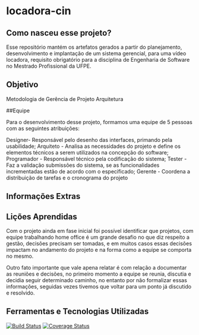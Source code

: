 # locadora-cin
## Como nasceu esse projeto?
Esse repositório mantém os artefatos gerados a partir do planejamento, desenvolvimento e implantação de um sistema gerencial, para uma vídeo locadora, requisito obrigatório para a disciplina de Engenharia de Software no Mestrado Profissional da UFPE.

## Objetivo
Metodologia de Gerência de Projeto
Arquitetura

##Equipe

Para o desenvolvimento desse projeto, formamos uma equipe de 5 pessoas com as seguintes atribuições:

Designer- Responsável pelo desenho das interfaces, primando pela usabilidade;
Arquiteto - Analisa as necessidades do projeto e define os elementos técnicos a serem utilizados na concepção do software;
Programador - Responsável técnico pela codificação do sistema;
Tester - Faz a validação submissões do sistema, se as funcionalidades incrementadas estão de acordo com o especificado;
Gerente - Coordena a distribuição de tarefas e o cronograma do projeto

## Informações Extras

## Lições Aprendidas
Com o projeto ainda em fase inicial foi possível identificar que projetos, com equipe trabalhando home office é um grande desafio no que diz respeito a gestão, decisões precisam ser tomadas, e em muitos casos essas decisões impactam no andamento do projeto e na forma como a equipe se comporta no mesmo.

Outro fato importante que vale apena relatar é com relação a documentar as reuniões e decisões, no primeiro momento a equipe se reunia, discutia e decidia seguir determinado caminho, no entanto por não formalizar essas informações, seguidas vezes tivemos que voltar para um ponto já discutido e resolvido.

## Ferramentas e Tecnologias Utilizadas

[![Build Status](https://travis-ci.org/mprof2018/locadora-cin.svg?branch=master)](https://travis-ci.org/mprof2018/locadora-cin) [![Coverage Status](https://coveralls.io/repos/github/mprof2018/locadora-cin/badge.svg?branch=master)](https://coveralls.io/github/mprof2018/locadora-cin?branch=master)
